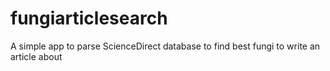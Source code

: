 # fungiarticlesearch
A simple app to parse ScienceDirect database to find best fungi to write an article about 
